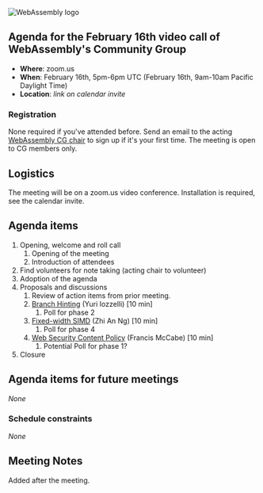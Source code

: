 ![WebAssembly logo](/images/WebAssembly.png)

## Agenda for the February 16th video call of WebAssembly's Community Group

- **Where**: zoom.us
- **When**: February 16th, 5pm-6pm UTC (February 16th, 9am-10am Pacific Daylight Time)
- **Location**: *link on calendar invite*

### Registration

None required if you've attended before. Send an email to the acting [WebAssembly CG chair](mailto:webassembly-cg-chair@chromium.org)
to sign up if it's your first time. The meeting is open to CG members only.

## Logistics

The meeting will be on a zoom.us video conference.
Installation is required, see the calendar invite.

## Agenda items

1. Opening, welcome and roll call
    1. Opening of the meeting
    1. Introduction of attendees
1. Find volunteers for note taking (acting chair to volunteer)
1. Adoption of the agenda
1. Proposals and discussions
    1. Review of action items from prior meeting.
    1. [Branch Hinting](https://github.com/WebAssembly/branch-hinting) (Yuri Iozzelli) [10 min]
       1. Poll for phase 2
    1. [Fixed-width SIMD](https://github.com/WebAssembly/simd) (Zhi An Ng) [10 min]
       1. Poll for phase 4
    1. [Web Security Content Policy](https://github.com/WebAssembly/content-security-policy) (Francis McCabe) [10 min]
       1. Potential Poll for phase 1?
1. Closure

## Agenda items for future meetings

*None*

### Schedule constraints

*None*

## Meeting Notes

Added after the meeting.
